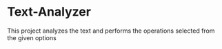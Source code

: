 # Text-Analyzer
This project analyzes the text and performs the operations selected from the given options 
